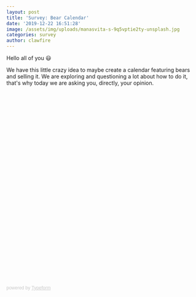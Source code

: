 ```yaml
---
layout: post
title: 'Survey: Bear Calendar'
date: '2019-12-22 16:51:28'
image: /assets/img/uploads/manasvita-s-9q5vptie2ty-unsplash.jpg
categories: survey
author: clawfire
---
```


Hello all of you 😃

We have this little crazy idea to maybe create a calendar featuring bears and selling it. We are exploring and questioning a lot about how to do it, that's why today we are asking you, directly, your opinion.

<div class="typeform-widget" data-url="https://thibault.typeform.com/to/wHN8QP" style="width: 100%; height: 500px;"></div> <script> (function() { var qs,js,q,s,d=document, gi=d.getElementById, ce=d.createElement, gt=d.getElementsByTagName, id="typef_orm", b="https://embed.typeform.com/"; if(!gi.call(d,id)) { js=ce.call(d,"script"); js.id=id; js.src=b+"embed.js"; q=gt.call(d,"script")[0]; q.parentNode.insertBefore(js,q) } })() </script> <div style="font-family: Sans-Serif;font-size: 12px;color: #999;opacity: 0.5; padding-top: 5px;"> powered by <a href="https://admin.typeform.com/signup?utm_campaign=wHN8QP&utm_source=typeform.com-720-Pro&utm_medium=typeform&utm_content=typeform-embedded-poweredbytypeform&utm_term=EN" style="color: #999" target="_blank">Typeform</a> </div>
